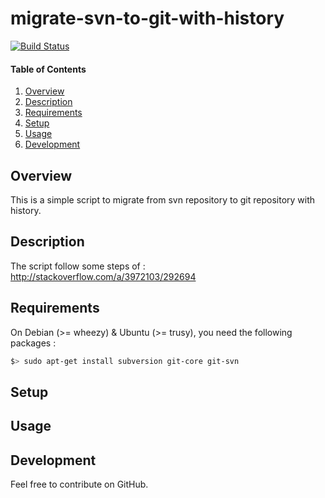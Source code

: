 # migrate-svn-to-git-with-history

[![Build Status](https://travis-ci.org/rentabiliweb/migrate-svn-to-git-with-history.svg?branch=master)](https://travis-ci.org/rentabiliweb/migrate-svn-to-git-with-history)

#### Table of Contents

1. [Overview](#overview)
2. [Description](#description)
3. [Requirements](#requirements)
4. [Setup](#setup)
5. [Usage](#usage)
6. [Development](#development)

## Overview

This is a simple script to migrate from svn repository to git repository with history.

## Description

The script follow some steps of : http://stackoverflow.com/a/3972103/292694

## Requirements

On Debian (>= wheezy) & Ubuntu (>= trusy), you need the following packages :

 ```bash
 $> sudo apt-get install subversion git-core git-svn
 ```

## Setup

## Usage

## Development

Feel free to contribute on GitHub.
